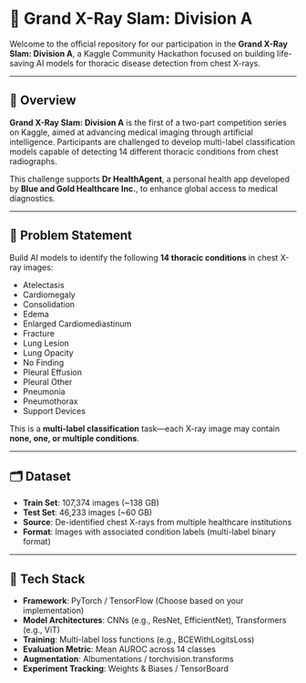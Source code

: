 # 🩻 Grand X-Ray Slam: Division A
  
Welcome to the official repository for our participation in the **Grand X-Ray Slam: Division A**, a Kaggle Community Hackathon focused on building life-saving AI models for thoracic disease detection from chest X-rays.

---

## 📌 Overview

**Grand X-Ray Slam: Division A** is the first of a two-part competition series on Kaggle, aimed at advancing medical imaging through artificial intelligence. Participants are challenged to develop multi-label classification models capable of detecting 14 different thoracic conditions from chest radiographs.

This challenge supports **Dr HealthAgent**, a personal health app developed by **Blue and Gold Healthcare Inc.**, to enhance global access to medical diagnostics.

---

## 🧠 Problem Statement

Build AI models to identify the following **14 thoracic conditions** in chest X-ray images:

- Atelectasis  
- Cardiomegaly  
- Consolidation  
- Edema  
- Enlarged Cardiomediastinum  
- Fracture  
- Lung Lesion  
- Lung Opacity  
- No Finding  
- Pleural Effusion  
- Pleural Other  
- Pneumonia  
- Pneumothorax  
- Support Devices  

This is a **multi-label classification** task—each X-ray image may contain **none, one, or multiple conditions**.

---

## 🗂️ Dataset

- **Train Set**: 107,374 images (~138 GB)  
- **Test Set**: 46,233 images (~60 GB)  
- **Source**: De-identified chest X-rays from multiple healthcare institutions  
- **Format**: Images with associated condition labels (multi-label binary format)

---

## 🧰 Tech Stack

- **Framework**: PyTorch / TensorFlow (Choose based on your implementation)  
- **Model Architectures**: CNNs (e.g., ResNet, EfficientNet), Transformers (e.g., ViT)  
- **Training**: Multi-label loss functions (e.g., BCEWithLogitsLoss)  
- **Evaluation Metric**: Mean AUROC across 14 classes  
- **Augmentation**: Albumentations / torchvision.transforms  
- **Experiment Tracking**: Weights & Biases / TensorBoard  
